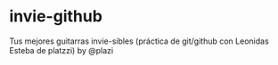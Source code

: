 # invie-github
Tus mejores guitarras invie-sibles (práctica de git/github con Leonidas Esteba de platzzi) by @plazi

